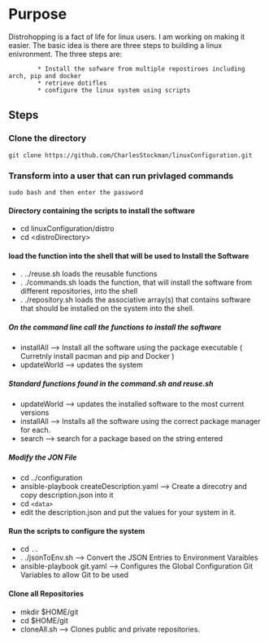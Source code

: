 # Purpose

Distrohopping is a fact of life for linux users.  I am working on making it easier.  The basic idea is there are three steps 
to building a linux enivronment.  The three steps are:

			* Install the sofware from multiple repostiroes including arch, pip and docker
			* retrieve dotifles
			* configure the linux system using scripts

## Steps

### Clone the directory
	git clone https://github.com/CharlesStockman/linuxConfiguration.git
	
### Transform into a user that can run privlaged commands
	sudo bash and then enter the password
			
#### Directory containing the scripts to install the software
* cd linuxConfiguration/distro
* cd \<distroDirectory\>
			
#### load the function into the shell that will be used to Install the Software
* . ../reuse.sh			loads the reusable functions
* . ./commands.sh		loads the function, that will install the software from different repositories, into the shell
* . ./repository.sh		loads the associative array(s) that contains software that should be installed on the system into the shell.

##### On the command line call the functions to install the software
* installAll 			--> Install all the software using the package executable ( Curretnly install pacman and pip and Docker )
* updateWorld			--> updates the system

##### Standard functions found in the command.sh and reuse.sh
* updateWorld			--> updates the installed software to the most current versions
* installAll			--> Installs all the software using the correct package manager for each.
* search 			--> search for a package based on the string entered

##### Modify the JON File
* cd ../configuration 
* ansible-playbook createDescription.yaml			--> Create a direcotry and copy description.json into it 
* cd `<data>`
* edit the description.json and put the values for your system in it. 

#### Run the scripts to configure the system
* cd `..`
* . ./jsonToEnv.sh 			--> Convert the JSON Entries to Environment Varaibles
* ansible-playbook git.yaml		--> Configures the Global Configuration Git Variables to allow Git to be used		

#### Clone all Repositories
* mkdir $HOME/git
* cd $HOME/git
* cloneAll.sh				--> Clones public and private repositories.  

